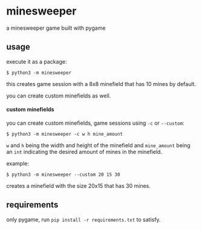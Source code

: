 # minesweeper
a minesweeper game built with pygame

## usage
execute it as a package:

```$ python3 -m minesweeper```

this creates game session with a 8x8 minefield that has 10 mines by default.

you can create custom minefields as well.


#### custom minefields
you can create custom minefields, game sessions using `-c` or `--custom`:

```$ python3 -m minesweeper -c w h mine_amount```

`w` and `h` being the width and height of the minefield and `mine_amount` being an `int` indicating the desired amount of mines in the minefield.

example:

```$ python3 -m minesweeper --custom 20 15 30```

creates a minefield with the size 20x15 that has 30 mines.

## requirements
only pygame, run `pip install -r requirements.txt` to satisfy.
